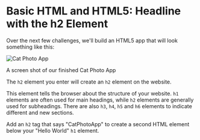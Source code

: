 # Basic HTML and HTML5: Headline with the h2 Element

Over the next few challenges, we'll build an HTML5 app that will look something like this:

![Cat Photo App](https://i.imgur.com/jOc1JF1.png "Cat Photo App")


A screen shot of our finished Cat Photo App

The `h2` element you enter will create an `h2` element on the website.

This element tells the browser about the structure of your website. `h1` elements are often used for main headings, while `h2` elements are generally used for subheadings. There are also `h3`, `h4`, `h5` and `h6` elements to indicate different and new sections.

Add an `h2` tag that says "CatPhotoApp" to create a second HTML element below your "Hello World" `h1` element.

